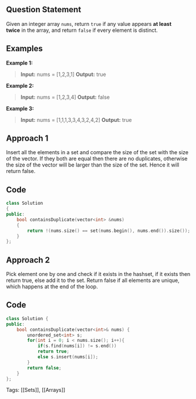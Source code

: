 ## Question Statement
Given an integer array `nums`, return `true` if any value appears **at least twice** in the array, and return `false` if every element is distinct.

## Examples
**Example 1:**
> **Input:** nums = [1,2,3,1]
> **Output:** true

**Example 2:**
> **Input:** nums = [1,2,3,4]
> **Output:** false

**Example 3:**
> **Input:** nums = [1,1,1,3,3,4,3,2,4,2]
> **Output:** true

## Approach 1
Insert all the elements in a set and compare the size of the set with the size of the vector. If they both are equal then there are no duplicates, otherwise the size of the vector will be larger than the size of the set. Hence it will return false.

## Code
```cpp
class Solution
{
public:
    bool containsDuplicate(vector<int> &nums)
    {
        return !(nums.size() == set(nums.begin(), nums.end()).size());
    }
};
```

## Approach 2
Pick element one by one and check if it exists in the hashset, if it exists then return true, else add it to the set. Return false if all elements are unique, which happens at the end of the loop.

## Code
```cpp
class Solution {
public:
    bool containsDuplicate(vector<int>& nums) {
        unordered_set<int> s;
        for(int i = 0; i < nums.size(); i++){
            if(s.find(nums[i]) != s.end())
            return true;
            else s.insert(nums[i]);
        }
        return false;
    }
};
```
Tags: [[Sets]], [[Arrays]]